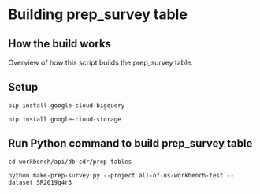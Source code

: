 # Building prep_survey table

## How the build works
Overview of how this script builds the prep_survey table.

## Setup

`pip install google-cloud-bigquery`

`pip install google-cloud-storage`

## Run Python command to build prep_survey table

`cd workbench/api/db-cdr/prep-tables`

`python make-prep-survey.py --project all-of-us-workbench-test --dataset SR2019q4r3`